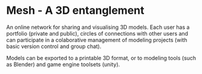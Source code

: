 # Mesh - A 3D entanglement

An online network for sharing and visualising 3D models.
Each user has a portfolio (private and public), circles of connections with other users and can participate in a colaborative management of modeling projects (with basic version control and group chat).

Models can be exported to a printable 3D format, or to modeling tools (such as Blender) and game engine toolsets (unity).
